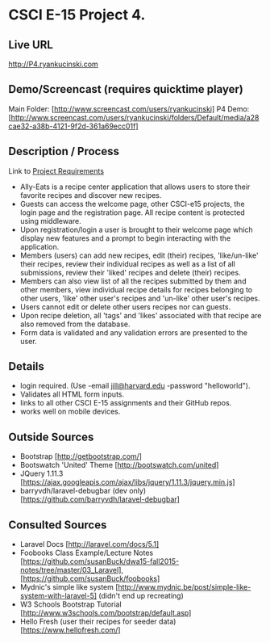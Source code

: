 # CSCI E-15 Project 4.

## Live URL
http://P4.ryankucinski.com

## Demo/Screencast (requires quicktime player)
Main Folder: [http://www.screencast.com/users/ryankucinski]
P4 Demo:[http://www.screencast.com/users/ryankucinski/folders/Default/media/a28cae32-a38b-4121-9f2d-361a69ecc01f]

## Description / Process
Link to [Project Requirements](http://dwa15.com/Projects/P4)

* Ally-Eats is a recipe center application that allows users to store their favorite recipes and discover new recipes.
* Guests can access the welcome page, other CSCI-e15 projects, the login page and the registration page. All recipe content is protected using middleware.
* Upon registration/login a user is brought to their welcome page which display new features and a prompt to begin interacting with the application.
* Members (users) can add new recipes, edit (their) recipes, 'like/un-like' their recipes, review their individual recipes as well as a list of all submissions, review their 'liked' recipes and delete (their) recipes.
* Members can also view  list of all the recipes submitted by them and other members, view individual recipe details for recipes belonging to other users,  'like' other user's recipes and 'un-like' other user's recipes.
* Users cannot edit or delete other users recipes nor can guests.
* Upon recipe deletion, all 'tags' and 'likes' associated with that recipe are also removed from the database.
* Form data is validated and any validation errors are presented to the user.


## Details
* login required. (Use -email jill@harvard.edu -password "helloworld").
* Validates all HTML form inputs.
* links to all other CSCI E-15 assignments and their GitHub repos.
* works well on mobile devices.

## Outside Sources
* Bootstrap [http://getbootstrap.com/]
* Bootswatch 'United' Theme [http://bootswatch.com/united]
* JQuery 1.11.3 [https://ajax.googleapis.com/ajax/libs/jquery/1.11.3/jquery.min.js]
* barryvdh/laravel-debugbar (dev only) [https://github.com/barryvdh/laravel-debugbar]

## Consulted Sources
* Laravel Docs [http://laravel.com/docs/5.1]
* Foobooks Class Example/Lecture Notes [https://github.com/susanBuck/dwa15-fall2015-notes/tree/master/03_Laravel], [https://github.com/susanBuck/foobooks]
* Mydnic's simple like system [http://www.mydnic.be/post/simple-like-system-with-laravel-5] (didn't end up recreating)
* W3 Schools Bootstrap Tutorial [http://www.w3schools.com/bootstrap/default.asp]
* Hello Fresh (user their recipes for seeder data) [https://www.hellofresh.com/]
